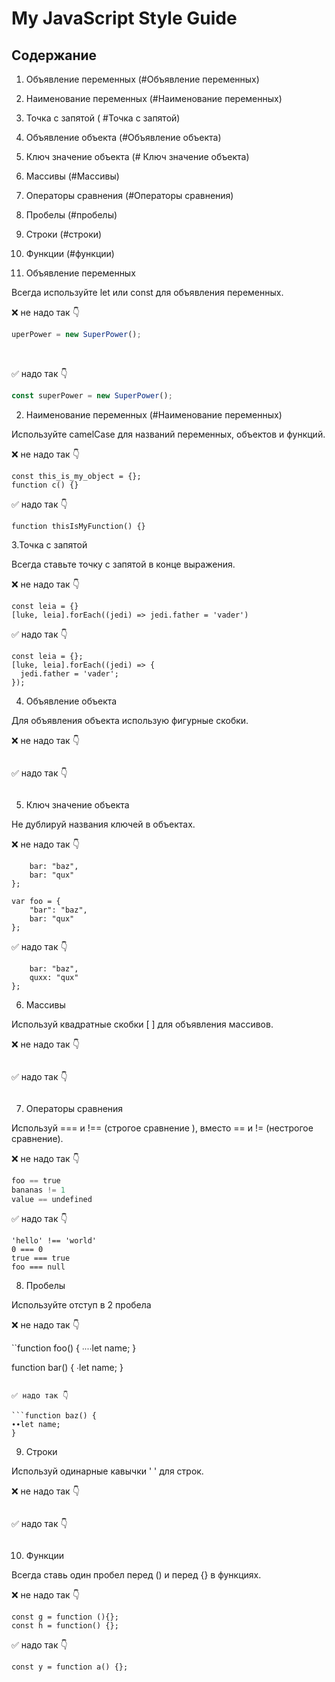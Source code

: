 # My JavaScript Style Guide
## Содержание
1. Объявление переменных (#Объявление переменных)
2. Наименование переменных (#Наименование переменных)
3. Точка с запятой ( #Точка с запятой)
4. Объявление объекта (#Объявление объекта)
5. Ключ значение объекта (# Ключ значение объекта)
6. Массивы (#Массивы)
7. Операторы сравнения (#Операторы сравнения)
8. Пробелы (#пробелы)
9. Строки (#строки)
10. Функции (#функции)

1. Объявление переменных

Всегда используйте let или const для объявления переменных.

❌ не надо так 👇
```javascript
uperPower = new SuperPower();
```

&nbsp;

✅ надо так 👇
```javascript
const superPower = new SuperPower();
```
2. Наименование переменных (#Наименование переменных)

Используйте camelCase для названий переменных, объектов и функций.

❌ не надо так 👇

```const OBJEcttsssss = {};
const this_is_my_object = {};
function c() {}
 ```

✅ надо так 👇

```const thisIsMyObject = {};
function thisIsMyFunction() {}
```

3.Точка с запятой

Всегда ставьте точку с запятой в конце выражения.

❌ не надо так 👇

```const luke = {}
const leia = {}
[luke, leia].forEach((jedi) => jedi.father = 'vader')
 ```

✅ надо так 👇

```const luke = {};
const leia = {};
[luke, leia].forEach((jedi) => {
  jedi.father = 'vader';
});
```

4. Объявление объекта

Для объявления объекта использую фигурные скобки.

❌ не надо так 👇

```const item = new Object();
 ```

✅ надо так 👇

```const item = {};
```

5. Ключ значение объекта

Не дублируй названия ключей в объектах.

❌ не надо так 👇

```var foo = {
    bar: "baz",
    bar: "qux"
};

var foo = {
    "bar": "baz",
    bar: "qux"
};
 ```

✅ надо так 👇

```var foo = {
    bar: "baz",
    quxx: "qux"
};
```

6. Массивы

Используй квадратные скобки [ ] для объявления массивов.

❌ не надо так 👇

```const items = new Array();
 ```

✅ надо так 👇

```const items = [];
```

7. Операторы сравнения

Используй === и !== (строгое сравнение ), вместо == и != (нестрогое сравнение).

❌ не надо так 👇

```a == b
foo == true
bananas != 1
value == undefined
 ```

✅ надо так 👇

```typeof foo === 'undefined'
'hello' !== 'world'
0 === 0
true === true
foo === null
```

8. Пробелы

Используйте отступ в 2 пробела

❌ не надо так 👇

``function foo() {
∙∙∙∙let name;
}


function bar() {
∙let name;
}
 ```

✅ надо так 👇

```function baz() {
∙∙let name;
}
```

9. Строки

Используй одинарные кавычки ' ' для строк.

❌ не надо так 👇

```const name = "Capt. Janeway";
 ```

✅ надо так 👇

```const name = 'Capt. Janeway';
```

10. Функции

 Всегда ставь один пробел перед () и перед {} в функциях.

   ❌ не надо так 👇

```const f = function(){};
const g = function (){};
const h = function() {};
```

✅ надо так 👇

```const x = function () {};
const y = function a() {};
```
